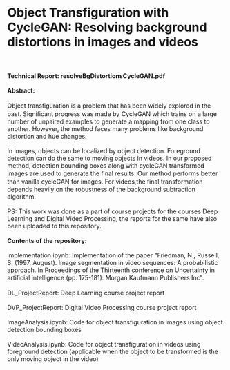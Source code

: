 # Object Transfiguration with CycleGAN: Resolving background distortions in images and videos
<br /><br />
**Technical Report: resolveBgDistortionsCycleGAN.pdf** 
<br /><br />
**Abstract:**
<br /><br />
Object transﬁguration is a problem that has been widely explored in the past. Signiﬁcant progress was made by CycleGAN which trains on a large number of unpaired examples to generate a mapping from one class to another. However, the method faces many problems like background distortion and hue changes. 
<br /><br />
In images, objects can be localized by object detection. Foreground detection can do the same to moving objects in videos. In our proposed method, detection bounding boxes along with cycleGAN transformed images are used to generate the ﬁnal results. Our method performs better than vanilla cycleGAN for images. For videos,the ﬁnal transformation depends heavily on the robustness of the background subtraction algorithm.
<br /><br />
PS: This work was done as a part of course projects for the courses Deep Learning and Digital Video Processing, the reports for the same have also been uploaded to this repository. 
<br /><br />
**Contents of the repository:** <br /><br />
implementation.ipynb: Implementation of the paper "Friedman, N., Russell, S. (1997, August). Image segmentation in video sequences: A probabilistic approach. In Proceedings of the Thirteenth conference on Uncertainty in artiﬁcial intelligence (pp. 175-181). Morgan Kaufmann Publishers Inc".<br /><br />
DL_ProjectReport: Deep Learning course project report<br /><br />
DVP_ProjectReport: Digital Video Processing course project report<br /><br />
ImageAnalysis.ipynb: Code for object transfiguration in images using object detection bounding boxes <br /><br />
VideoAnalysis.ipynb: Code for object transfiguration in videos using foreground detection (applicable when the object to be transformed is the only moving object in the video)  <br /><br />


